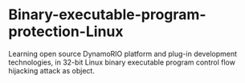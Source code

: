# Binary-executable-program-protection-Linux
Learning open source DynamoRIO platform and plug-in development technologies, in 32-bit Linux binary executable program control flow hijacking attack as object.
